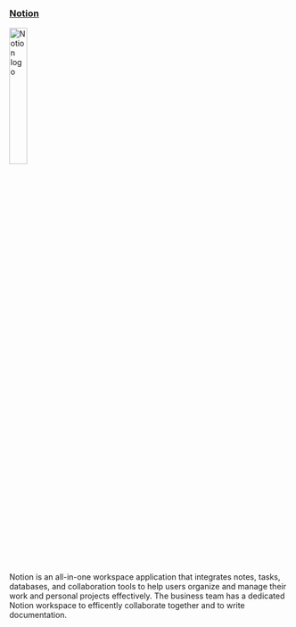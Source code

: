 ### **[Notion](https://notion.so)**
<img src="https://cdn.discordapp.com/attachments/988886251367178320/1132085556734603315/notion-logo.png" alt="Notion logo" width="25%" height="25%"/><br>
Notion is an all-in-one workspace application that integrates notes, tasks, databases, and collaboration tools to help users organize and manage their work and personal projects effectively. The business team has a dedicated Notion workspace to efficently collaborate together and to write documentation.
